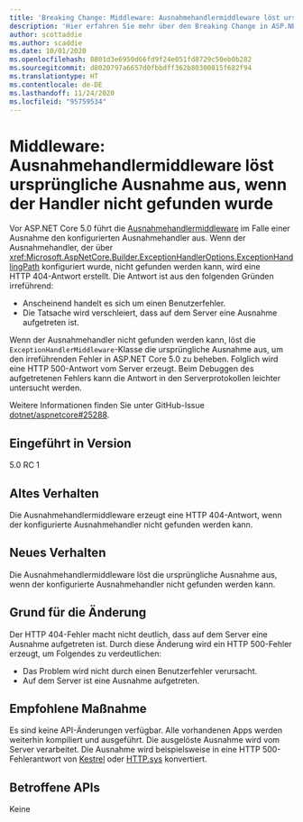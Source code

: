 ```yaml
---
title: 'Breaking Change: Middleware: Ausnahmehandlermiddleware löst ursprüngliche Ausnahme aus, wenn der Handler nicht gefunden wurde'
description: 'Hier erfahren Sie mehr über den Breaking Change in ASP.NET Core 5.0 mit dem Titel „Middleware: Ausnahmehandlermiddleware löst ursprüngliche Ausnahme aus, wenn der Handler nicht gefunden wurde'
author: scottaddie
ms.author: scaddie
ms.date: 10/01/2020
ms.openlocfilehash: 8801d3e6950d66fd9f24e051fd8729c50eb0b282
ms.sourcegitcommit: d8020797a6657d0fbbdff362b80300815f682f94
ms.translationtype: HT
ms.contentlocale: de-DE
ms.lasthandoff: 11/24/2020
ms.locfileid: "95759534"
---
```

# <a name="middleware-exception-handler-middleware-throws-original-exception-if-handler-not-found"></a>Middleware: Ausnahmehandlermiddleware löst ursprüngliche Ausnahme aus, wenn der Handler nicht gefunden wurde

Vor ASP.NET Core 5.0 führt die [Ausnahmehandlermiddleware](xref:Microsoft.AspNetCore.Builder.ExceptionHandlerExtensions.UseExceptionHandler%2A) im Falle einer Ausnahme den konfigurierten Ausnahmehandler aus. Wenn der Ausnahmehandler, der über <xref:Microsoft.AspNetCore.Builder.ExceptionHandlerOptions.ExceptionHandlingPath> konfiguriert wurde, nicht gefunden werden kann, wird eine HTTP 404-Antwort erstellt. Die Antwort ist aus den folgenden Gründen irreführend:

* Anscheinend handelt es sich um einen Benutzerfehler.
* Die Tatsache wird verschleiert, dass auf dem Server eine Ausnahme aufgetreten ist.

Wenn der Ausnahmehandler nicht gefunden werden kann, löst die `ExceptionHandlerMiddleware`-Klasse die ursprüngliche Ausnahme aus, um den irreführenden Fehler in ASP.NET Core 5.0 zu beheben. Folglich wird eine HTTP 500-Antwort vom Server erzeugt. Beim Debuggen des aufgetretenen Fehlers kann die Antwort in den Serverprotokollen leichter untersucht werden.

Weitere Informationen finden Sie unter GitHub-Issue [dotnet/aspnetcore#25288](https://github.com/dotnet/aspnetcore/issues/25288).

## <a name="version-introduced"></a>Eingeführt in Version

5.0 RC 1

## <a name="old-behavior"></a>Altes Verhalten

Die Ausnahmehandlermiddleware erzeugt eine HTTP 404-Antwort, wenn der konfigurierte Ausnahmehandler nicht gefunden werden kann.

## <a name="new-behavior"></a>Neues Verhalten

Die Ausnahmehandlermiddleware löst die ursprüngliche Ausnahme aus, wenn der konfigurierte Ausnahmehandler nicht gefunden werden kann.

## <a name="reason-for-change"></a>Grund für die Änderung

Der HTTP 404-Fehler macht nicht deutlich, dass auf dem Server eine Ausnahme aufgetreten ist. Durch diese Änderung wird ein HTTP 500-Fehler erzeugt, um Folgendes zu verdeutlichen:

* Das Problem wird nicht durch einen Benutzerfehler verursacht.
* Auf dem Server ist eine Ausnahme aufgetreten.

## <a name="recommended-action"></a>Empfohlene Maßnahme

Es sind keine API-Änderungen verfügbar. Alle vorhandenen Apps werden weiterhin kompiliert und ausgeführt. Die ausgelöste Ausnahme wird vom Server verarbeitet. Die Ausnahme wird beispielsweise in eine HTTP 500-Fehlerantwort von [Kestrel](/aspnet/core/fundamentals/servers/kestrel) oder [HTTP.sys](/aspnet/core/fundamentals/servers/httpsys) konvertiert.

## <a name="affected-apis"></a>Betroffene APIs

Keine

<!--

### Category

ASP.NET Core

### Affected APIs

Not detectable via API analysis

-->
